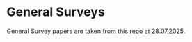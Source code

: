 # General Surveys

General Survey papers are taken from
this [repo](https://github.com/NiuTrans/ABigSurveyOfLLMs?tab=readme-ov-file#general-surveys) at 28.07.2025.